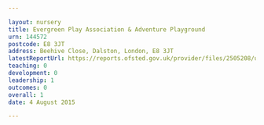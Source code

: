 ```yaml
---

layout: nursery
title: Evergreen Play Association & Adventure Playground
urn: 144572
postcode: E8 3JT
address: Beehive Close, Dalston, London, E8 3JT
latestReportUrl: https://reports.ofsted.gov.uk/provider/files/2505208/urn/144572.pdf
teaching: 0
development: 0
leadership: 1
outcomes: 0
overall: 1
date: 4 August 2015

---
```

